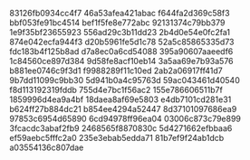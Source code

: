 83126fb0934cc4f7
46a53afea421abac
f644fa2d369c58f3
bbf053fe91bc4514
bef1f5fe8e772abc
92131374c79bb379
1e9f35bf23655923
556ad29c3b11dd23
2b4d0e54e0fc2fa1
874e042ecfa944f3
d20b5961fe5d1c78
52a5c85865335d73
fdc183b4f125b8ad
d7a8ec0a6cd54088
395a90607aaeedf6
1c84560ce897d384
9d58fe8acf10eb14
3a5aa69e7b93a576
b881ee0746c9f3d1
f9988289f11c10ed
2ab2a06917ff41d7
9b7dd11099c9bb30
5d941b0a4c95763d
59ac043461d40540
f8d113192319fddb
755d4e7bc1f56ac2
155e786606511b7f
1859996d4ea9a4bf
18daea8af69e5803
e4db7101cd281e31
b624ff27b884dc21
b854ee4294a52447
8d37101097686ea9
97853c6954d65890
6cd94978ff96ea04
03006c873c79e899
3fcacdc3abaf2fb9
2468565f8870830c
5d4271662efbbaa6
ef59aebc5fffc2a0
235e3ebab5edda71
81b7ef9f24ab1dcb
a03554136c807dae
